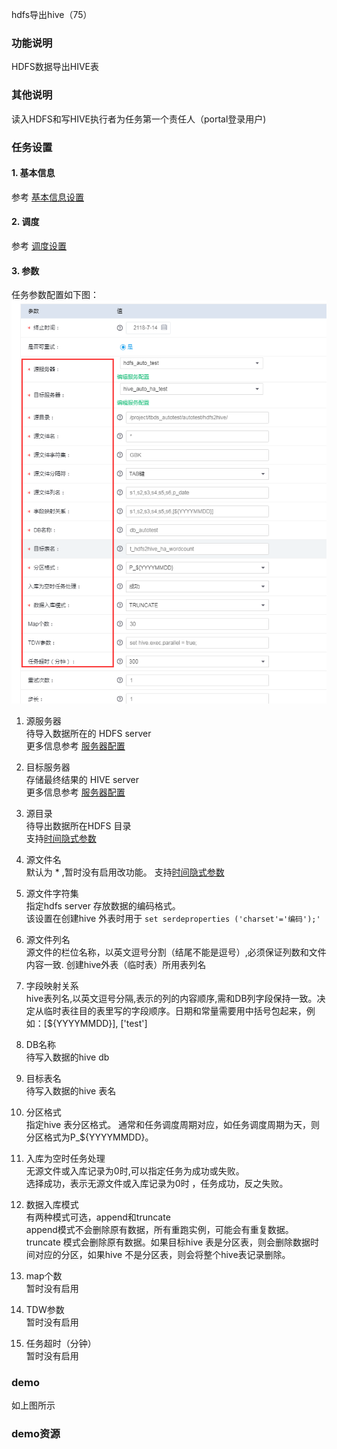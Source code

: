 hdfs导出hive（75）

### 功能说明
HDFS数据导出HIVE表

### 其他说明
读入HDFS和写HIVE执行者为任务第一个责任人（portal登录用户)

### 任务设置
#### 1. 基本信息  
参考 [基本信息设置](/workflow/workflow/runnerBasicInfo.md)  
#### 2. 调度  
参考 [调度设置](/workflow/workflow/runnerCycle.md)  

#### 3. 参数
任务参数配置如下图：
![hdfs2hive](/workflow/workflow/images/hdfs2hive1.png)

1. 源服务器  
待导入数据所在的 HDFS server  
更多信息参考 [服务器配置](/workflow/services/readme.md)

2. 目标服务器  
存储最终结果的 HIVE server   
更多信息参考 [服务器配置](/workflow/services/readme.md)

3. 源目录  
待导出数据所在HDFS 目录  
支持[时间隐式参数](/workflow/workflow/more/implicitVariable.md)

4. 源文件名  
默认为 * ,暂时没有启用改功能。
支持[时间隐式参数](/workflow/workflow/more/implicitVariable.md)

5. 源文件字符集  
指定hdfs server 存放数据的编码格式。   
该设置在创建hive 外表时用于
```set serdeproperties ('charset'='编码');'```

6. 源文件列名  
源文件的栏位名称，以英文逗号分割（结尾不能是逗号）,必须保证列数和文件内容一致.
创建hive外表（临时表）所用表列名  

7. 字段映射关系  
hive表列名,以英文逗号分隔,表示的列的内容顺序,需和DB列字段保持一致。决定从临时表往目的表里写的字段顺序。日期和常量需要用中括号包起来，例如：[${YYYYMMDD}], [\'test\']

8. DB名称  
待写入数据的hive db

9. 目标表名  
待写入数据的hive 表名

10. 分区格式  
指定hive 表分区格式。
通常和任务调度周期对应，如任务调度周期为天，则分区格式为P_${YYYYMMDD}。

11. 入库为空时任务处理  
无源文件或入库记录为0时,可以指定任务为成功或失败。   
选择成功，表示无源文件或入库记录为0时 ，任务成功，反之失败。  

12. 数据入库模式  
有两种模式可选，append和truncate  
append模式不会删除原有数据，所有重跑实例，可能会有重复数据。  
truncate 模式会删除原有数据。如果目标hive 表是分区表，则会删除数据时间对应的分区，如果hive 不是分区表，则会将整个hive表记录删除。

13. map个数  
暂时没有启用

14. TDW参数  
暂时没有启用

15. 任务超时（分钟）  
暂时没有启用

### demo
如上图所示  

### demo资源
